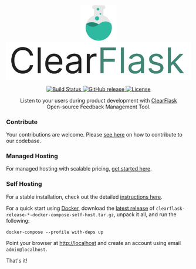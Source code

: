 <p align="center">
  <a href="https://clearflask.com/" rel="noopener" target="_blank">
    <img width="100" src="./clearflask-frontend/public/img/clearflask-logo.png" alt="Logo">
    <br />
    <img src="./clearflask-frontend/public/img/clearflask-text.png" alt="ClearFlask">
  </a>
</p>

<div align="center">
  <a href="https://github.com/clearflask/clearflask/actions?query=workflow%3A%22CI%22">
    <img alt="Build Status" src="https://img.shields.io/github/workflow/status/clearflask/clearflask/CI?style=for-the-badge">
  </a>
  <a href="https://github.com/clearflask/clearflask/releases">
    <img alt="GitHub release" src="https://img.shields.io/github/v/release/clearflask/clearflask?include_prereleases&sort=semver&style=for-the-badge">
  </a>
  <a href="https://github.com/clearflask/clearflask/blob/master/COPYING">
    <img alt="License" src="https://img.shields.io/github/license/clearflask/clearflask?style=for-the-badge">
  </a>
</div>

<div align="center">

Listen to your users during product development with [ClearFlask](https://clearflask.com/)
<br />Open-source Feedback Management Tool.

</div>

### Contribute

Your contributions are welcome. Please [see here](CONTRIBUTING.md) on how to contribute to our codebase.

### Managed Hosting

For managed hosting with scalable pricing, [get started here](https://clearflask.com/signup).

### Self Hosting

For a stable installation, check out the detailed [instructions here](INSTALLATION.md).

For a quick start using [Docker](https://www.docker.com/products/docker-desktop), download
the [latest release](https://github.com/clearflask/clearflask/packages/955621)
of `clearflask-release-*-docker-compose-self-host.tar.gz`, unpack it all, and run the following:

```shell
docker-compose --profile with-deps up
```

Point your browser at [http://localhost](http://localhost) and create an account using email `admin@localhost`.

That's it!
